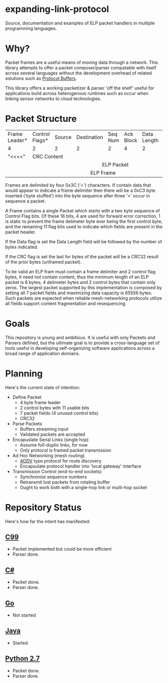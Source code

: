# expanding-link-protocol
Source, documentation and examples of ELP packet handlers in multiple programming languages.

# Why?
Packet frames are a useful means of moving data through a network. This library attempts to offer a packet composer/parser compatable with itself across several languages without the development overhead of related solutions such as [Protocol Buffers](https://developers.google.com/protocol-buffers/).

This library offers a working packetizer & parser 'off the shelf' useful for applications build across heterogenous runtimes such as occur when linking sensor networks to cloud technologies.

# Packet Structure

<table>
  <tr>
    <td>Frame Leader*</td>
    <td>Control Flags*</td>
    <td>Source</td>
    <td>Destination</td>
    <td>Seq Num</td>
    <td>Ack Block</td>
    <td>Data Length</td>
    <td>Data</td>
    <td>CRC</td>
  </tr>
  <tr>
    <td>4</td>
    <td>2</td>
    <td>2</td>
    <td>2</td>
    <td>2</td>
    <td>4</td>
    <td>2</td>
    <td>Variable</td>
    <td>4</td>
  </tr>

  <tr>
    <td>"<<<<"</td>
    <td colspan="7">CRC Content</td>
    <td>CRC</td>
  </tr>
  <tr>
    <td></td>
    <td colspan="8" align="center">ELP Packet</td>
  </tr>
  <tr>
    <td colspan="9" align="center">ELP Frame</td>
  </tr>
</table>


Frames are delimited by four 0x3C ('<') characters. If contain data that would appear to indicate a frame delimiter then there will be a 0xC3 byte inserted ('byte stuffed') into the byte sequence after three '<' occur in sequence a packet.

A Frame contains a single Packet which starts with a two byte sequence of Control Flag bits. Of these 16 bits, 4 are used for forward error correction, 1 is static to prevent the frame delimeter byte ever being the first control byte, and the remaining 11 flag bits used to indicate which fields are present in the packet header.

If the Data flag is set the Data Length field will be followed by the number of bytes indicated.

If the CRC flag is set the last for bytes of the packet will be a CRC32 result of the prior bytes (unframed packet).

To be valid an ELP fram must contain a frame delimiter and 2 control flag bytes, it need not contain content, thus the minimum length of an ELP packet is 6 bytes; 4 delimeter bytes and 2 control bytes that contain only zeros. The largest packet supported by this implementation is composed by setting all 7 packet fields and maximizing data capacity is 65556 bytes. Such packets are expected when reliable mesh-networking protocols utilize all fields support content fragmentation and resequencing.


# Goals
This repository is young and ambitious. It is useful with only Packets and Parsers defined, but the ultimate goal is to provide a cross-language set of tools useful in developing self-organizing software applications across a broad range of application domians.

# Planning
Here's the current state of intention:
 * Define Packet
   * 4 byte frame leader
   * 2 control bytes with 11 usable bits
   * 7 packet fields (4 unused control bits)
   * CRC32
 * Parse Packets
   * Buffers streaming input
   * Validated packets are accepted
 * Encapuslate Serial Links (single hop)
   * Assume full-duplix links, for now
   * Only protocol is framed packet transmission
 * Ad Hoc Networking (mesh routing)
   * [AODV](https://en.wikipedia.org/wiki/Ad_hoc_On-Demand_Distance_Vector_Routing) type protocol for route discovery
   * Encapsulate protocol handler into 'local gateway' interface
 * Transmission Control (end-to-end sockets)
   * Synchronize sequence numbers
   * Retransmit lost packets from rotating buffer
   * Ought to work both with a single-hop link or multi-hop socket


# Repository Status

Here's how far the intent has manifested:

## [C99](./c99/README.md)
 * Packet implemented but could be more efficient
 * Parser done.

## [C#](./csharp/README.md)
 * Packet done.
 * Parser done.

## [Go](./go/README.md)
 * Not started

## [Java](./java/README.md)
 * Started

 ## [Python 2.7](./python/README.md)
 * Packet done.
 * Parser done.

 